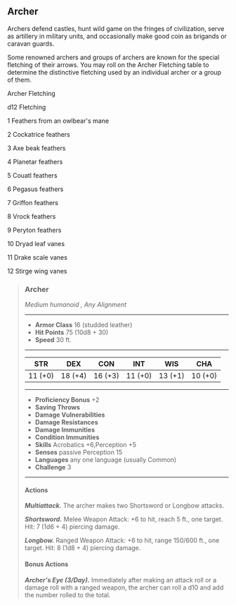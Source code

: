## Archer
Archers defend castles, hunt wild game on the fringes of civilization, serve as artillery in military units, and occasionally make good coin as brigands or caravan guards.

Some renowned archers and groups of archers are known for the special fletching of their arrows. You may roll on the Archer Fletching table to determine the distinctive fletching used by an individual archer or a group of them.

Archer Fletching

d12	Fletching

1	Feathers from an owlbear's mane

2	Cockatrice feathers

3	Axe beak feathers

4	Planetar feathers

5	Couatl feathers

6	Pegasus feathers

7	Griffon feathers

8	Vrock feathers

9	Peryton feathers

10	Dryad leaf vanes

11	Drake scale vanes

12	Stirge wing vanes

>### Archer
>*Medium humanoid , Any Alignment*
>___
>- **Armor Class** 16 (studded leather)
>- **Hit Points** 75 (10d8 + 30)
>- **Speed** 30 ft.
>___
>|**STR**|**DEX**|**CON**|**INT**|**WIS**|**CHA**|
>|:---:|:---:|:---:|:---:|:---:|:---:|
>|11 (+0)|18 (+4)|16 (+3)|11 (+0)|13 (+1)|10 (+0)|
>
>___
>- **Proficiency Bonus** +2
>- **Saving Throws** 
>- **Damage Vulnerabilities** 
>- **Damage Resistances** 
>- **Damage Immunities** 
>- **Condition Immunities** 
>- **Skills** Acrobatics +6,Perception +5
>- **Senses** passive Perception 15
>- **Languages** any one language (usually Common)
>- **Challenge** 3
>___
>#### Actions
>***Multiattack.*** The archer makes two Shortsword or Longbow attacks.
>
>***Shortsword.*** Melee Weapon Attack: +6 to hit, reach 5 ft., one target. Hit: 7 (1d6 + 4) piercing damage.
>
>***Longbow.*** Ranged Weapon Attack: +6 to hit, range 150/600 ft., one target. Hit: 8 (1d8 + 4) piercing damage.
>
>#### Bonus Actions
>***Archer's Eye (3/Day).*** Immediately after making an attack roll or a damage roll with a ranged weapon, the archer can roll a d10 and add the number rolled to the total.
>
